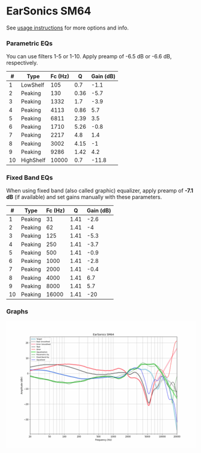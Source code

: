 # EarSonics SM64
See [usage instructions](https://github.com/jaakkopasanen/AutoEq#usage) for more options and info.

### Parametric EQs
You can use filters 1-5 or 1-10. Apply preamp of -6.5 dB or -6.6 dB, respectively.

|   # | Type      |   Fc (Hz) |    Q |   Gain (dB) |
|-----|-----------|-----------|------|-------------|
|   1 | LowShelf  |       105 | 0.7  |        -1.1 |
|   2 | Peaking   |       130 | 0.36 |        -5.7 |
|   3 | Peaking   |      1332 | 1.7  |        -3.9 |
|   4 | Peaking   |      4113 | 0.86 |         5.7 |
|   5 | Peaking   |      6811 | 2.39 |         3.5 |
|   6 | Peaking   |      1710 | 5.26 |        -0.8 |
|   7 | Peaking   |      2217 | 4.8  |         1.4 |
|   8 | Peaking   |      3002 | 4.15 |        -1   |
|   9 | Peaking   |      9286 | 1.42 |         4.2 |
|  10 | HighShelf |     10000 | 0.7  |       -11.8 |

### Fixed Band EQs
When using fixed band (also called graphic) equalizer, apply preamp of **-7.1 dB** (if available) and set gains manually with these parameters.

|   # | Type    |   Fc (Hz) |    Q |   Gain (dB) |
|-----|---------|-----------|------|-------------|
|   1 | Peaking |        31 | 1.41 |        -2.6 |
|   2 | Peaking |        62 | 1.41 |        -4   |
|   3 | Peaking |       125 | 1.41 |        -5.3 |
|   4 | Peaking |       250 | 1.41 |        -3.7 |
|   5 | Peaking |       500 | 1.41 |        -0.9 |
|   6 | Peaking |      1000 | 1.41 |        -2.8 |
|   7 | Peaking |      2000 | 1.41 |        -0.4 |
|   8 | Peaking |      4000 | 1.41 |         6.7 |
|   9 | Peaking |      8000 | 1.41 |         5.7 |
|  10 | Peaking |     16000 | 1.41 |       -20   |

### Graphs
![](./EarSonics%20SM64.png)
